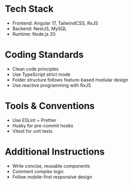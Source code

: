 # Tech Stack
- Frontend: Angular 17, TailwindCSS, RxJS
- Backend: NestJS, MySQL
- Runtime: Node.js 20

# Coding Standards
- Clean code principles
- Use TypeScript strict mode
- Folder structure follows feature-based modular design
- Use reactive programming with RxJS

# Tools & Conventions
- Use ESLint + Prettier
- Husky for pre-commit hooks
- Vitest for unit tests

# Additional Instructions
- Write concise, reusable components
- Comment complex logic
- Follow mobile-first responsive design
